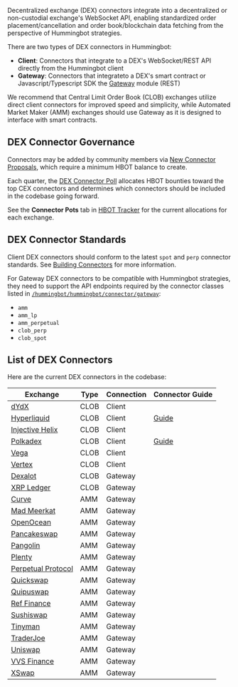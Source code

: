 Decentralized exchange (DEX) connectors integrate into a decentralized or non-custodial exchange's WebSocket API, enabling standardized order placement/cancellation and order book/blockchain data fetching from the perspective of Hummingbot strategies.

There are two types of DEX connectors in Hummingbot:

* **Client**: Connectors that integrate to a DEX's WebSocket/REST API directly from the Hummingbot client
* **Gateway**: Connectors that integrateto a DEX's smart contract or Javascript/Typescript SDK the [Gateway](/gateway) module (REST)

We recommend that Central Limit Order Book (CLOB) exchanges utilize direct client connectors for improved speed and simplicity, while Automated Market Maker (AMM) exchanges should use Gateway as it is designed to interface with smart contracts.

## DEX Connector Governance

Connectors may be added by community members via [New Connector Proposals](/governance/proposals), which require a minimum HBOT balance to create.

Each quarter, the [DEX Connector Poll](/governance/polls) allocates HBOT bounties toward the top CEX connectors and determines which connectors should be included in the codebase going forward.

See the **Connector Pots** tab in [HBOT Tracker](https://docs.google.com/spreadsheets/d/1UNAumPMnXfsghAAXrfKkPGRH9QlC8k7Cu1FGQVL1t0M/edit?usp=sharing) for the current allocations for each exchange.

## DEX Connector Standards

Client DEX connectors should conform to the latest `spot` and `perp` connector standards. See [Building Connectors](/developers/connectors) for more information.

For Gateway DEX connectors to be compatible with Hummingbot strategies, they need to support the API endpoints required by the connector classes listed in [`/hummingbot/hummingbot/connector/gateway`](https://github.com/hummingbot/hummingbot/tree/master/hummingbot/connector/gateway):

* `amm`
* `amm_lp`
* `amm_perpetual`
* `clob_perp`
* `clob_spot`

## List of DEX Connectors

Here are the current DEX connectors in the codebase:

| Exchange | Type | Connection | Connector Guide |
|----------|------|------------|---|
| [dYdX](../exchanges/dydx.md) | CLOB | Client |
| [Hyperliquid](../exchanges/hyperliquid.md) | CLOB | Client | [Guide](/academy-content/using-hyperliquid-vaults-with-hummingbot)
| [Injective Helix](../exchanges/injective.md) | CLOB | Client |
| [Polkadex](../exchanges/polkadex.md) | CLOB | Client | [Guide](/academy-content/using-polkadex-with-hummingbot)
| [Vega](../exchanges/vega.md) | CLOB | Client |
| [Vertex](../exchanges/vertex.md) | CLOB | Client |
| [Dexalot](../exchanges/dexalot.md) | CLOB | Gateway |
| [XRP Ledger](../exchanges/xrpl.md) | CLOB | Gateway |
| [Curve](../exchanges/curve.md) | AMM | Gateway |
| [Mad Meerkat](../exchanges/mad-meerkat.md) | AMM | Gateway |
| [OpenOcean](../exchanges/openocean.md) | AMM | Gateway |
| [Pancakeswap](../exchanges/pancakeswap.md) | AMM | Gateway |
| [Pangolin](../exchanges/pangolin.md) | AMM | Gateway |
| [Plenty](../exchanges/plenty.md) | AMM | Gateway |
| [Perpetual Protocol](../exchanges/perp.md) | AMM | Gateway |
| [Quickswap](../exchanges/quickswap.md) | AMM | Gateway |
| [Quipuswap](../exchanges/quipuswap.md) | AMM | Gateway
| [Ref Finance](../exchanges/ref.md) | AMM | Gateway |
| [Sushiswap](../exchanges/sushiswap.md) | AMM | Gateway |
| [Tinyman](../exchanges/tinyman.md) | AMM | Gateway |
| [TraderJoe](../exchanges/traderjoe.md) | AMM | Gateway |
| [Uniswap](../exchanges/uniswap.md) | AMM | Gateway |
| [VVS Finance](../exchanges/vvs.md) | AMM | Gateway |
| [XSwap](../exchanges/xswap.md) | AMM | Gateway |

